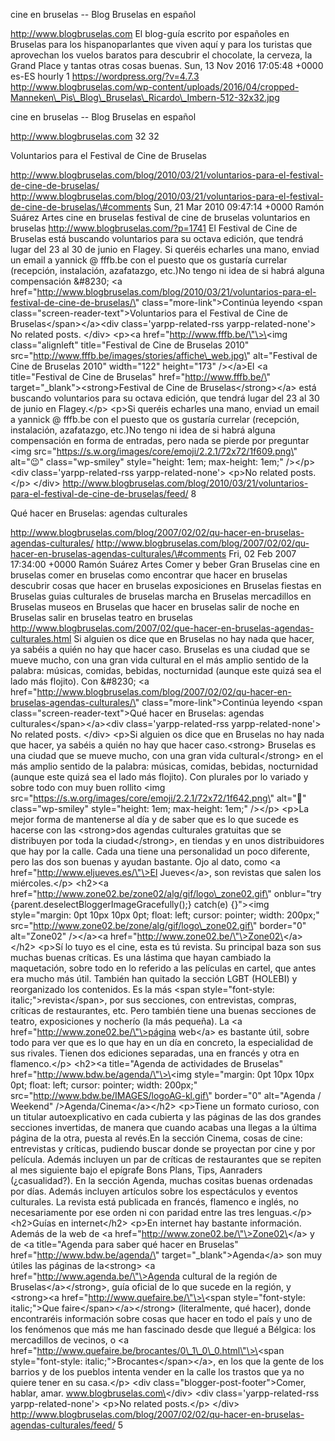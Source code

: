 cine en bruselas -- Blog Bruselas en español

http://www.blogbruselas.com El blog-guía escrito por españoles en
Bruselas para los hispanoparlantes que viven aquí y para los turistas
que aprovechan los vuelos baratos para descubrir el chocolate, la
cerveza, la Grand Place y tantas otras cosas buenas. Sun, 13 Nov 2016
17:05:48 +0000 es-ES hourly 1 https://wordpress.org/?v=4.7.3
http://www.blogbruselas.com/wp-content/uploads/2016/04/cropped-Manneken\_Pis\_Blog\_Bruselas\_Ricardo\_Imbern-512-32x32.jpg

cine en bruselas -- Blog Bruselas en español

http://www.blogbruselas.com 32 32

Voluntarios para el Festival de Cine de Bruselas

http://www.blogbruselas.com/blog/2010/03/21/voluntarios-para-el-festival-de-cine-de-bruselas/
http://www.blogbruselas.com/blog/2010/03/21/voluntarios-para-el-festival-de-cine-de-bruselas/\#comments
Sun, 21 Mar 2010 09:47:14 +0000 Ramón Suárez Artes cine en bruselas
festival de cine de bruselas voluntarios en bruselas
http://www.blogbruselas.com/?p=1741 El Festival de Cine de Bruselas está
buscando voluntarios para su octava edición, que tendrá lugar del 23 al
30 de junio en Flagey. Si queréis echarles una mano, enviad un email a
yannick @ fffb.be con el puesto que os gustaría currelar (recepción,
instalación, azafatazgo, etc.)No tengo ni idea de si habrá alguna
compensación &\#8230; \<a
href=\"http://www.blogbruselas.com/blog/2010/03/21/voluntarios-para-el-festival-de-cine-de-bruselas/\"
class=\"more-link\"\>Continúa leyendo \<span
class=\"screen-reader-text\"\>Voluntarios para el Festival de Cine de
Bruselas\</span\>\</a\>\<div class=\'yarpp-related-rss
yarpp-related-none\'\> No related posts. \</div\> \<p\>\<a
href=\"http://www.fffb.be/\"\>\<img class=\"alignleft\" title=\"Festival
de Cine de Bruselas 2010\"
src=\"http://www.fffb.be/images/stories/affiche\_web.jpg\"
alt=\"Festival de Cine de Bruselas 2010\" width=\"122\" height=\"173\"
/\>\</a\>El \<a title=\"Festival de Cine de Bruselas\"
href=\"http://www.fffb.be/\" target=\"\_blank\"\>\<strong\>Festival de
Cine de Bruselas\</strong\>\</a\> está buscando voluntarios para su
octava edición, que tendrá lugar del 23 al 30 de junio en Flagey.\</p\>
\<p\>Si queréis echarles una mano, enviad un email a yannick @ fffb.be
con el puesto que os gustaría currelar (recepción, instalación,
azafatazgo, etc.)No tengo ni idea de si habrá alguna compensación en
forma de entradas, pero nada se pierde por preguntar \<img
src=\"https://s.w.org/images/core/emoji/2.2.1/72x72/1f609.png\"
alt=\"😉\" class=\"wp-smiley\" style=\"height: 1em; max-height: 1em;\"
/\>\</p\> \<div class=\'yarpp-related-rss yarpp-related-none\'\> \<p\>No
related posts.\</p\> \</div\>
http://www.blogbruselas.com/blog/2010/03/21/voluntarios-para-el-festival-de-cine-de-bruselas/feed/
8

Qué hacer en Bruselas: agendas culturales

http://www.blogbruselas.com/blog/2007/02/02/qu-hacer-en-bruselas-agendas-culturales/
http://www.blogbruselas.com/blog/2007/02/02/qu-hacer-en-bruselas-agendas-culturales/\#comments
Fri, 02 Feb 2007 17:34:00 +0000 Ramón Suárez Artes Comer y beber Gran
Bruselas cine en bruselas comer en bruselas como encontrar que hacer en
bruselas descubrir cosas que hacer en bruselas exposiciones en Bruselas
fiestas en Bruselas guias culturales de bruselas marcha en Bruselas
mercadillos en Bruselas museos en Bruselas que hacer en bruselas salir
de noche en Bruselas salir en bruselas teatro en bruselas
http://www.blogbruselas.com/2007/02/que-hacer-en-bruselas-agendas-culturales.html
Si alguien os dice que en Bruselas no hay nada que hacer, ya sabéis a
quién no hay que hacer caso. Bruselas es una ciudad que se mueve mucho,
con una gran vida cultural en el más amplio sentido de la palabra:
músicas, comidas, bebidas, nocturnidad (aunque este quizá sea el lado
más flojito). Con &\#8230; \<a
href=\"http://www.blogbruselas.com/blog/2007/02/02/qu-hacer-en-bruselas-agendas-culturales/\"
class=\"more-link\"\>Continúa leyendo \<span
class=\"screen-reader-text\"\>Qué hacer en Bruselas: agendas
culturales\</span\>\</a\>\<div class=\'yarpp-related-rss
yarpp-related-none\'\> No related posts. \</div\> \<p\>Si alguien os
dice que en Bruselas no hay nada que hacer, ya sabéis a quién no hay que
hacer caso.\<strong\> Bruselas es una ciudad que se mueve mucho, con una
gran vida cultural\</strong\> en el más amplio sentido de la palabra:
músicas, comidas, bebidas, nocturnidad (aunque este quizá sea el lado
más flojito). Con plurales por lo variado y sobre todo con muy buen
rollito \<img
src=\"https://s.w.org/images/core/emoji/2.2.1/72x72/1f642.png\"
alt=\"🙂\" class=\"wp-smiley\" style=\"height: 1em; max-height: 1em;\"
/\>\</p\> \<p\>La mejor forma de mantenerse al día y de saber que es lo
que sucede es hacerse con las \<strong\>dos agendas culturales gratuitas
que se distribuyen por toda la ciudad\</strong\>, en tiendas y en unos
distribuidores que hay por la calle. Cada una tiene una personalidad un
poco diferente, pero las dos son buenas y ayudan bastante. Ojo al dato,
como \<a href=\"http://www.eljueves.es/\"\>El Jueves\</a\>, son revistas
que salen los miércoles.\</p\> \<h2\>\<a
href=\"http://www.zone02.be/zone02/alg/gif/logo\_zone02.gif\"
onblur=\"try {parent.deselectBloggerImageGracefully();} catch(e)
{}\"\>\<img style=\"margin: 0pt 10px 10px 0pt; float: left; cursor:
pointer; width: 200px;\"
src=\"http://www.zone02.be/zone/alg/gif/logo\_zone02.gif\" border=\"0\"
alt=\"Zone02\" /\>\</a\>\<a
href=\"http://www.zone02.be/\"\>Zone02\</a\>\</h2\> \<p\>Sí lo tuyo es
el cine, esta es tú revista. Su principal baza son sus muchas buenas
críticas. Es una lástima que hayan cambiado la maquetación, sobre todo
en lo referido a las películas en cartel, que antes era mucho más útil.
También han quitado la sección LGBT (HOLEBI) y reorganizado los
contenidos. Es la más \<span style=\"font-style:
italic;\"\>revista\</span\>, por sus secciones, con entrevistas,
compras, críticas de restaurantes, etc. Pero también tiene una buenas
secciones de teatro, exposiciones y nocherío (la más pequeña). La \<a
href=\"http://www.zone02.be/\"\>página web\</a\> es bastante útil, sobre
todo para ver que es lo que hay en un día en concreto, la especialidad
de sus rivales. Tienen dos ediciones separadas, una en francés y otra en
flamenco.\</p\> \<h2\>\<a title=\"Agenda de actividades de Bruselas\"
href=\"http://www.bdw.be/agenda/\"\>\<img style=\"margin: 0pt 10px 10px
0pt; float: left; cursor: pointer; width: 200px;\"
src=\"http://www.bdw.be/IMAGES/logoAG-kl.gif\" border=\"0\" alt=\"Agenda
/ Weekend\" /\>Agenda/Cinema\</a\>\</h2\> \<p\>Tiene un formato curioso,
con un titular autoexplicativo en cada cubierta y las páginas de las dos
grandes secciones invertidas, de manera que cuando acabas una llegas a
la última página de la otra, puesta al revés.En la sección Cinema, cosas
de cine: entrevistas y críticas, pudiendo buscar donde se proyectan por
cine y por película. Además incluyen un par de críticas de restaurantes
que se repiten al mes siguiente bajo el epígrafe Bons Plans, Tips,
Aanraders (¿casualidad?). En la sección Agenda, muchas cositas buenas
ordenadas por días. Además incluyen artículos sobre los espectáculos y
eventos culturales. La revista está publicada en francés, flamenco e
inglés, no necesariamente por ese orden ni con paridad entre las tres
lenguas.\</p\> \<h2\>Guías en internet\</h2\> \<p\>En internet hay
bastante información. Además de la web de \<a
href=\"http://www.zone02.be/\"\>Zone02\</a\> y de \<a title=\"Agenda
para saber qué hacer en Bruselas\" href=\"http://www.bdw.be/agenda/\"
target=\"\_blank\"\>Agenda\</a\> son muy útiles las páginas de
la\<strong\> \<a href=\"http://www.agenda.be/\"\>Agenda cultural de la
región de Bruselas\</a\>\</strong\>, guía oficial de lo que sucede en la
región, y \<strong\>\<a href=\"http://www.quefaire.be/\"\>\<span
style=\"font-style: italic;\"\>Que faire\</span\>\</a\>\</strong\>
(literalmente, qué hacer), donde encontraréis información sobre cosas
que hacer en todo el país y uno de los fenómenos que más me han
fascinado desde que llegué a Bélgica: los mercadillos de vecinos, o \<a
href=\"http://www.quefaire.be/brocantes/0\_1\_0\_0.html\"\>\<span
style=\"font-style: italic;\"\>Brocantes\</span\>\</a\>, en los que la
gente de los barrios y de los pueblos intenta vender en la calle los
trastos que ya no quiere tener en su casa.\</p\> \<div
class=\"blogger-post-footer\"\>Comer, hablar, amar.
www.blogbruselas.com\</div\> \<div class=\'yarpp-related-rss
yarpp-related-none\'\> \<p\>No related posts.\</p\> \</div\>
http://www.blogbruselas.com/blog/2007/02/02/qu-hacer-en-bruselas-agendas-culturales/feed/
5
